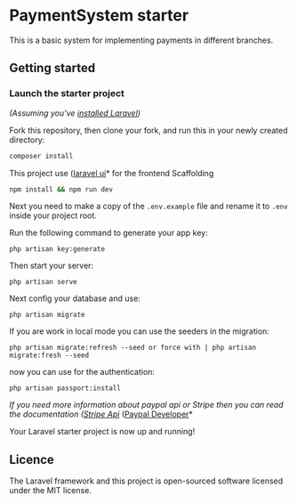 # PaymentSystem starter

This is a basic system for implementing payments in different branches.

## Getting started

### Launch the starter project

*(Assuming you've [installed Laravel](https://laravel.com/docs/7.x))*

Fork this repository, then clone your fork, and run this in your newly created directory:

``` bash
composer install
```

This project use ([laravel ui](https://laravel.com/docs/7.x/frontend)* for the frontend Scaffolding
``` bash
npm install && npm run dev
```

Next you need to make a copy of the `.env.example` file and rename it to `.env` inside your project root.

Run the following command to generate your app key:

```
php artisan key:generate
```

Then start your server:

```
php artisan serve
```

Next config your database and use:
```
php artisan migrate
```

If you are work in local mode you can use the seeders in the migration:
```
php artisan migrate:refresh --seed or force with | php artisan migrate:fresh --seed
```

now you can use for the authentication:
```
php artisan passport:install
```

*If you need more information about paypal api or Stripe then you can read the documentation
([Stripe Api](https://stripe.com/docs)*
([Paypal Developer](https://developer.paypal.com/home)*

Your Laravel starter project is now up and running! 


## Licence
The Laravel framework and this project is open-sourced software licensed under the MIT license.
